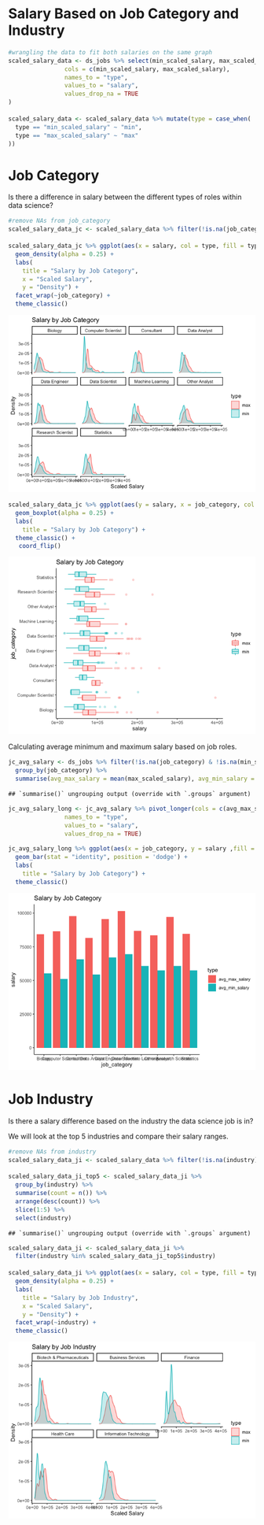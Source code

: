 Salary Based on Job Category and Industry
================

``` r
#wrangling the data to fit both salaries on the same graph
scaled_salary_data <- ds_jobs %>% select(min_scaled_salary, max_scaled_salary, job_category, industry) %>% pivot_longer(
                cols = c(min_scaled_salary, max_scaled_salary),
                names_to = "type",
                values_to = "salary",
                values_drop_na = TRUE
)

scaled_salary_data <- scaled_salary_data %>% mutate(type = case_when(
  type == "min_scaled_salary" ~ "min",
  type == "max_scaled_salary" ~ "max"
))
```

# Job Category

Is there a difference in salary between the different types of roles
within data science?

``` r
#remove NAs from job_category
scaled_salary_data_jc <- scaled_salary_data %>% filter(!is.na(job_category))

scaled_salary_data_jc %>% ggplot(aes(x = salary, col = type, fill = type)) +
  geom_density(alpha = 0.25) +
  labs(
    title = "Salary by Job Category",
    x = "Scaled Salary",
    y = "Density") +
  facet_wrap(~job_category) + 
  theme_classic()
```

![](salary_job_category_industry_files/figure-gfm/unnamed-chunk-3-1.png)<!-- -->

``` r
scaled_salary_data_jc %>% ggplot(aes(y = salary, x = job_category, col = type, fill = type)) +
  geom_boxplot(alpha = 0.25) +
  labs(
    title = "Salary by Job Category") +
  theme_classic() +
   coord_flip()
```

![](salary_job_category_industry_files/figure-gfm/unnamed-chunk-4-1.png)<!-- -->

Calculating average minimum and maximum salary based on job roles.

``` r
jc_avg_salary <- ds_jobs %>% filter(!is.na(job_category) & !is.na(min_scaled_salary) & !is.na(max_scaled_salary)) %>% 
  group_by(job_category) %>% 
  summarise(avg_max_salary = mean(max_scaled_salary), avg_min_salary = mean(min_scaled_salary))
```

    ## `summarise()` ungrouping output (override with `.groups` argument)

``` r
jc_avg_salary_long <- jc_avg_salary %>% pivot_longer(cols = c(avg_max_salary, avg_min_salary),
                names_to = "type",
                values_to = "salary",
                values_drop_na = TRUE)
```

``` r
jc_avg_salary_long %>% ggplot(aes(x = job_category, y = salary ,fill = type)) +
  geom_bar(stat = "identity", position = 'dodge') +
  labs(
    title = "Salary by Job Category") +
  theme_classic()
```

![](salary_job_category_industry_files/figure-gfm/unnamed-chunk-6-1.png)<!-- -->

# Job Industry

Is there a salary difference based on the industry the data science job
is in?

We will look at the top 5 industries and compare their salary ranges.

``` r
#remove NAs from industry
scaled_salary_data_ji <- scaled_salary_data %>% filter(!is.na(industry))

scaled_salary_data_ji_top5 <- scaled_salary_data_ji %>% 
  group_by(industry) %>% 
  summarise(count = n()) %>%
  arrange(desc(count)) %>%
  slice(1:5) %>%
  select(industry)
```

    ## `summarise()` ungrouping output (override with `.groups` argument)

``` r
scaled_salary_data_ji <- scaled_salary_data_ji %>% 
  filter(industry %in% scaled_salary_data_ji_top5$industry)

scaled_salary_data_ji %>% ggplot(aes(x = salary, col = type, fill = type)) +
  geom_density(alpha = 0.25) +
  labs(
    title = "Salary by Job Industry",
    x = "Scaled Salary",
    y = "Density") +
  facet_wrap(~industry) + 
  theme_classic()
```

![](salary_job_category_industry_files/figure-gfm/unnamed-chunk-7-1.png)<!-- -->
